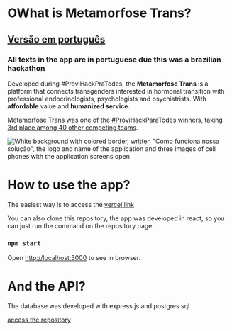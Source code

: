 # OWhat is Metamorfose Trans?

## [Versão em português](./README-pt.md)

### All texts in the app are in portuguese due this was a brazilian hackathon

<p>Developed during #ProviHackPraTodes, the <strong>Metamorfose Trans</strong> is a platform that connects transgenders interested in hormonal transition with professional endocrinologists, psychologists and psychiatrists. With <strong>affordable</strong> value and <strong>humanized service</strong>.</p>

Metamorfose Trans [was one of the #ProviHackParaTodes winners, taking 3rd place among 40 other competing teams](https://www.linkedin.com/posts/provi_grupos-vencedores-do-provihackpratodos-activity-6872706367656923136-3hCr). 

<img src="https://user-images.githubusercontent.com/85591297/143790886-7b6fdd3f-9f84-43bb-b796-37ff51ebccba.png" alt='White background with colored border, written "Como funciona nossa solução", the logo and name of the application and three images of cell phones with the application screens open'>

# How to use the app?

The easiest way is to access the <a href="https://metamorfose-trans-frontend.vercel.app">vercel link</a>

You can also clone this repository, the app was developed in react, so you can just run the command on the repository page:

### `npm start`

Open [http://localhost:3000](http://localhost:3000) to see in browser.

# And the API?

The database was developed with express.js and postgres sql

[access the repository](https://github.com/giancarvalho/MetamorfoseTrans-backend)
